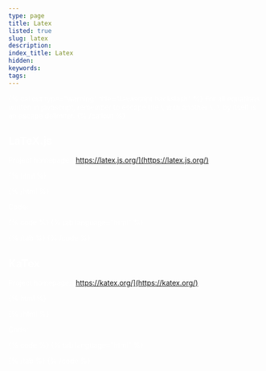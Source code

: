 ```yaml
---
type: page
title: Latex
listed: true
slug: latex
description: 
index_title: Latex
hidden: 
keywords: 
tags: 
---
```


{% callout type="warning" title="Javascript backslash" %}
For all equations written in javascript, remember to escape the `\` with another `\`. `\` by itself is an escape delimiter.
{% /callout %}

## LaTeX.js

Project homepage: [https://latex.js.org/](https://latex.js.org/)

{% html %}
<!DOCTYPE html>
<html lang="en">
<head>
  <script src="https://cdn.jsdelivr.net/npm/latex.js/dist/latex.js"></script>
  <style>
    body {
      color: #FFF;
    }
  </style>
</head>

<body>
  <script>
    var text = 'The fraction is as such: $\\frac{\\sqrt{2}}{2}$'

    var generator = new latexjs.HtmlGenerator({ hyphenate: false })

    generator = latexjs.parse(text, { generator: generator })
    document.head.appendChild(generator.stylesAndScripts("https://cdn.jsdelivr.net/npm/latex.js@0.12.4/dist/"))
    document.body.appendChild(generator.domFragment())
  </script>
</body>

</html>
{% /html %}

Code:

{% code %}
{% tab language="html" %}
<!DOCTYPE html>
<html lang="en">
<head>
  <script src="https://cdn.jsdelivr.net/npm/latex.js/dist/latex.js"></script>
</head>
<body>
  <script>
    var text = 'The fraction is as such: $\\frac{\\sqrt{2}}{2}$'

    var generator = new latexjs.HtmlGenerator({ hyphenate: false })

    generator = latexjs.parse(text, { generator: generator })
    document.head.appendChild(
      generator.stylesAndScripts("https://cdn.jsdelivr.net/npm/latex.js@0.12.4/dist/"))
    document.body.appendChild(generator.domFragment())
  </script>
</body>
</html>
{% /tab %}
{% /code %}

## KaTex

Project homepage: [https://katex.org/](https://katex.org/)

{% html %}
<!DOCTYPE html>
<html>
  <head>
    <link rel="stylesheet" href="https://cdn.jsdelivr.net/npm/katex@0.16.0/dist/katex.min.css" integrity="sha384-Xi8rHCmBmhbuyyhbI88391ZKP2dmfnOl4rT9ZfRI7mLTdk1wblIUnrIq35nqwEvC" crossorigin="anonymous">
    <script src="https://cdn.jsdelivr.net/npm/katex@0.16.0/dist/katex.min.js" integrity="sha384-X/XCfMm41VSsqRNQgDerQczD69XqmjOOOwYQvr/uuC+j4OPoNhVgjdGFwhvN02Ja" crossorigin="anonymous"></script>
    <style>
      body {
        color: #FFF;
      }
    </style>
  </head>
  <body>
    <span id="container"></span>
    <script>
      katex.render("c = \\pm\\sqrt{a^2 + b^2}", document.getElementById("container"), {
        displayMode: true
      });
    </script>
  </body>
</html>
{% /html %}

Code:

{% code %}
{% tab language="html" %}
<!DOCTYPE html>
<html>
  <head>
    <link rel="stylesheet" href="https://cdn.jsdelivr.net/npm/katex@0.16.0/dist/katex.min.css" integrity="sha384-Xi8rHCmBmhbuyyhbI88391ZKP2dmfnOl4rT9ZfRI7mLTdk1wblIUnrIq35nqwEvC" crossorigin="anonymous">
    <script src="https://cdn.jsdelivr.net/npm/katex@0.16.0/dist/katex.min.js" integrity="sha384-X/XCfMm41VSsqRNQgDerQczD69XqmjOOOwYQvr/uuC+j4OPoNhVgjdGFwhvN02Ja" crossorigin="anonymous"></script>
  </head>
  <body>
    <span id="container"></span>
    <script>
      katex.render("c = \\pm\\sqrt{a^2 + b^2}", document.getElementById("container"), {
        displayMode: true
      });
    </script>
  </body>
</html>
{% /tab %}
{% /code %}
